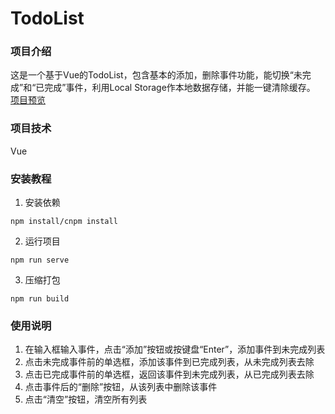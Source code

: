 
# TodoList

### 项目介绍
这是一个基于Vue的TodoList，包含基本的添加，删除事件功能，能切换“未完成”和“已完成”事件，利用Local Storage作本地数据存储，并能一键清除缓存。
[项目预览](https://hymanchoi.github.io/TodoList/dist/index.html)

### 项目技术
Vue

### 安装教程
1. 安装依赖
```
npm install/cnpm install
```
2. 运行项目
```
npm run serve
```
3. 压缩打包
```
npm run build
```

### 使用说明
1. 在输入框输入事件，点击“添加”按钮或按键盘“Enter”，添加事件到未完成列表
2. 点击未完成事件前的单选框，添加该事件到已完成列表，从未完成列表去除
3. 点击已完成事件前的单选框，返回该事件到未完成列表，从已完成列表去除
4. 点击事件后的“删除”按钮，从该列表中删除该事件
5. 点击“清空”按钮，清空所有列表
